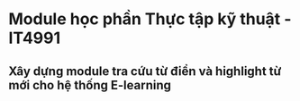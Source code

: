 # Module học phần Thực tập kỹ thuật - IT4991

## Xây dựng module tra cứu từ điển và highlight từ mới cho hệ thống E-learning	
